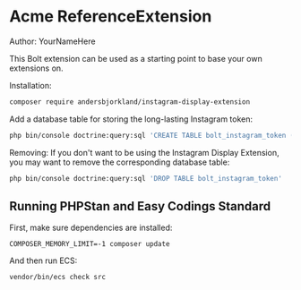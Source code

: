 # Acme ReferenceExtension

Author: YourNameHere

This Bolt extension can be used as a starting point to base your own extensions on.

Installation:

```bash
composer require andersbjorkland/instagram-display-extension
```

Add a database table for storing the long-lasting Instagram token:
```bash
php bin/console doctrine:query:sql 'CREATE TABLE bolt_instagram_token (id INTEGER PRIMARY KEY AUTOINCREMENT NOT NULL, token VARCHAR(255) DEFAULT NULL, expires_in DATETIME DEFAULT NULL)'
```

Removing:
If you don't want to be using the Instagram Display Extension, you may want to remove the corresponding database table:
```bash
php bin/console doctrine:query:sql 'DROP TABLE bolt_instagram_token'
```


## Running PHPStan and Easy Codings Standard

First, make sure dependencies are installed:

```
COMPOSER_MEMORY_LIMIT=-1 composer update
```

And then run ECS:

```
vendor/bin/ecs check src
```

